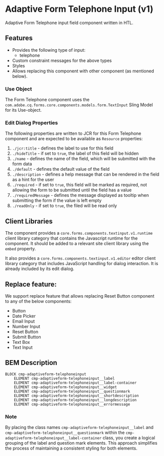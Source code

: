 <!--
Copyright 2022 Adobe

Licensed under the Apache License, Version 2.0 (the "License");
you may not use this file except in compliance with the License.
You may obtain a copy of the License at

    http://www.apache.org/licenses/LICENSE-2.0

Unless required by applicable law or agreed to in writing, software
distributed under the License is distributed on an "AS IS" BASIS,
WITHOUT WARRANTIES OR CONDITIONS OF ANY KIND, either express or implied.
See the License for the specific language governing permissions and
limitations under the License.
-->
Adaptive Form Telephone Input (v1)
====
Adaptive Form Telephone input field component written in HTL.

## Features

* Provides the following type of input:
  * telephone
* Custom constraint messages for the above types
* Styles
* Allows replacing this component with other component (as mentioned below).

### Use Object
The Form Telephone component uses the `com.adobe.cq.forms.core.components.models.form.TextInput` Sling Model for its Use-object.

### Edit Dialog Properties
The following properties are written to JCR for this Form Telephone component and are expected to be available as `Resource` properties:

1. `./jcr:title` - defines the label to use for this field
2. `./hideTitle` - if set to `true`, the label of this field will be hidden
3. `./name` - defines the name of the field, which will be submitted with the form data
4. `./default` - defines the default value of the field
5. `./description` - defines a help message that can be rendered in the field as a hint for the user
6. `./required` - if set to `true`, this field will be marked as required, not allowing the form to be submitted until the field has a value
7. `./requiredMessage` - defines the message displayed as tooltip when submitting the form if the value is left empty
8. `./readOnly` - if set to `true`, the filed will be read only

## Client Libraries
The component provides a `core.forms.components.textinput.v1.runtime` client library category that contains the Javascript runtime for the component. 
It should be added to a relevant site client library using the `embed` property.

It also provides a `core.forms.components.textinput.v1.editor` editor client library category that includes
JavaScript handling for dialog interaction. It is already included by its edit dialog.

## Replace feature:
We support replace feature that allows replacing Reset Button component to any of the below components:

* Button
* Date Picker
* Email Input
* Number Input
* Reset Button
* Submit Button
* Text Box
* Text Input

## BEM Description
```
BLOCK cmp-adaptiveform-telephoneinput
    ELEMENT cmp-adaptiveform-telephoneinput__label
    ELEMENT cmp-adaptiveform-telephoneinput__label-container
    ELEMENT cmp-adaptiveform-telephoneinput__widget
    ELEMENT cmp-adaptiveform-telephoneinput__questionmark
    ELEMENT cmp-adaptiveform-telephoneinput__shortdescription
    ELEMENT cmp-adaptiveform-telephoneinput__longdescription
    ELEMENT cmp-adaptiveform-telephoneinput__errormessage
```

### Note
By placing the class names `cmp-adaptiveform-telephoneinput__label` and `cmp-adaptiveform-telephoneinput__questionmark` within the `cmp-adaptiveform-telephoneinput__label-container` class, you create a logical grouping of the label and question mark elements. This approach simplifies the process of maintaining a consistent styling for both elements.